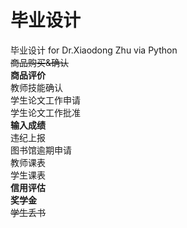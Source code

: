 # 毕业设计
毕业设计 for Dr.Xiaodong Zhu via Python  
~~商品购买&确认~~  
**商品评价**  
教师技能确认  
学生论文工作申请  
学生论文工作批准  
**输入成绩**  
违纪上报  
图书馆逾期申请  
教师课表  
学生课表  
**信用评估**  
**奖学金**  
~~学生丢书~~  



